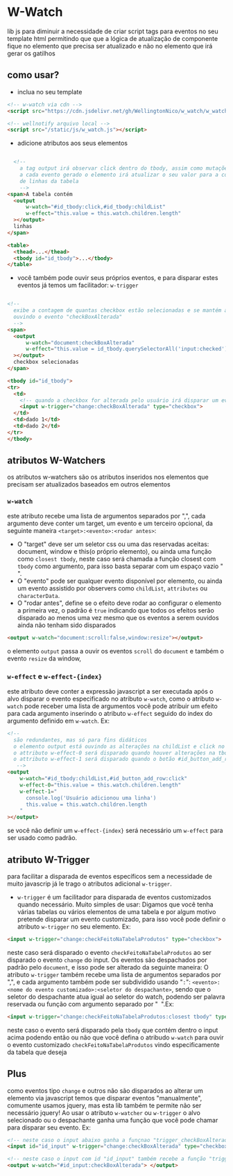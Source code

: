 # W-Watch

lib js para diminuir a necessidade de criar script tags para eventos no seu template html
permitindo que que a lógica de atualização de componente fique no elemento
que precisa ser atualizado e não no elemento que irá gerar os gatilhos


## como usar?
* inclua no seu template
```html
<!-- w-watch via cdn -->
<script src="https://cdn.jsdelivr.net/gh/WellingtonNico/w_watch/w_watch.js"></script>

<!-- wellnotify arquivo local -->
<script src="/static/js/w_watch.js"></script>
```
* adicione atributos aos seus elementos
```html

  <!-- 
    a tag output irá observar click dentro do tbody, assim como mutações nas linhas
    a cada evento gerado o elemento irá atualizar o seu valor para a contagem
    de linhas da tabela
    -->
<span>A tabela contém
  <output 
      w-watch="#id_tbody:click,#id_tbody:childList"
      w-effect="this.value = this.watch.children.length"
  ></output> 
  linhas
</span>

<table>
  <thead>...</thead>
  <tbody id="id_tbody">...</tbody>
</table>
```
* você também pode ouvir seus próprios eventos, e para disparar estes eventos já temos um facilitador: `w-trigger`
```html

<!-- 
  exibe a contagem de quantas checkbox estão selecionadas e se mantém atualizado
  ouvindo o evento "checkBoxAlterada"
  -->
<span>
  <output 
      w-watch="document:checkBoxAlterada"
      w-effect="this.value = id_tbody.querySelectorAll('input:checked').length"
  ></output> 
  checkbox selecionadas
</span>

<tbody id="id_tbody">
<tr>
  <td>
    <!-- quando a checkbox for alterada pelo usuário irá disparar um evento chamado "checkBoxAlterada" -->
    <input w-trigger="change:checkBoxAlterada" type="checkbox">
  </td>
  <td>dado 1</td>
  <td>dado 2</td>
</tr>
</tbody>
```

## atributos W-Watchers
os atributos w-watchers são os atributos inseridos nos elementos que precisam
ser atualizados baseados em outros elementos

### `w-watch`
este atributo recebe uma lista de argumentos separados por ",", cada argumento deve conter
um target, um evento e um terceiro opcional, da seguinte maneira `<target>:<evento>:<rodar antes>`: 
* O "target" deve ser um seletor css ou uma das reservadas aceitas: document, window e this(o próprio elemento), ou ainda 
uma função como `closest tbody`, neste caso será chamada a função closest com `tbody` como argumento, para isso basta separar com um espaço vazio "` `".
* O "evento" pode ser qualquer evento disponível por elemento, ou ainda um evento assistido por observers
como `childList`, `attributes` ou `characterData`.
* O "rodar antes", define se o efeito deve rodar ao configurar o elemento a primeira vez, o padrão é `true`
indicando que todos os efeitos serão disparado ao menos uma vez mesmo que os eventos
a serem ouvidos ainda não tenham sido disparados
```html
<output w-watch="document:scroll:false,window:resize"></output>
```
o elemento `output` passa a ouvir os eventos `scroll` do `document` e também o evento
`resize` da window,

### `w-effect` e `w-effect-{index}`
este atributo deve conter a expressão javascript a ser executada após o alvo disparar o evento
especificado no atributo `w-watch`, como o atributo `w-watch` pode receber uma lista
de argumentos você pode atribuir um efeito para cada argumento inserindo o atributo
`w-effect` seguido do index do argumento definido em `w-watch`. Ex:
```html
<!-- 
  são redundantes, mas só para fins didáticos
  o elemento output está ouvindo as alterações na childList e click no botão de adicionar linha
  o attributo w-effect-0 será disparado quando houver alterações na tbody
  o attributo w-effect-1 será disparado quando o botão #id_button_add_row for clicado 
   -->
<output 
    w-watch="#id_tbody:childList,#id_button_add_row:click"
    w-effect-0="this.value = this.watch.children.length"
    w-effect-1="
      console.log('Usuário adicionou uma linha')
      this.value = this.watch.children.length
    "
></output>
```
se você não definir um `w-effect-{index}` será necessário um `w-effect` para ser usado
como padrão.

## atributo W-Trigger
para facilitar a disparada de eventos específicos sem a necessidade de muito javascrip
já le trago o atributos adicional `w-trigger`.
* `w-trigger` é um facilitador para disparada de eventos customizados quando necessário.
Muito simples de usar: Digamos que você tenha várias tabelas ou vários elementos de uma tabela
e por algum motivo pretende disparar um evento customizado, para isso você pode 
definir o atributo `w-trigger` no seu elemento. Ex:
```html
<input w-trigger="change:checkFeitoNaTabelaProdutos" type="checkbox">
```
neste caso será disparado o evento `checkFeitoNaTabelaProdutos` ao ser disparado o evento `change` do input.
Os eventos são despachados por padrão pelo `document`, e isso pode ser alterado da seguinte maneira:
O atributo `w-trigger` também recebe uma lista de argumentos separados por ",", e cada argumento 
também pode ser subdividido usando "`:`": `<evento>:<nome do evento customizado>:<seletor do despachante>`,
sendo que o seletor do despachante atua igual ao seletor do watch, podendo ser palavra reservada ou função com argumento separado por "` `".Ex:
```html
<input w-trigger="change:checkFeitoNaTabelaProdutos:closest tbody" type="checkbox">
```
neste caso o evento será disparado pela `tbody` que contém dentro o input acima podendo então
ou não que você defina o atribudo `w-watch` para ouvir o evento customizado `checkFeitoNaTabelaProdutos`
vindo especificamente da tabela que deseja


## Plus
como eventos tipo `change` e outros não são disparados ao alterar um elemento via javascript
temos que disparar eventos "manualmente", comumente usamos jquery, mas esta lib também te permite
não ser necessário jquery! Ao usar o atributo `w-watcher` ou `w-trigger` o alvo selecionado ou o despachante
ganha uma função que você pode chamar para disparar seu evento. Ex:

```html
<!-- neste caso o input abaixo ganha a funçnao "trigger_checkBoxAlterada" -->
<input id="id_input" w-trigger="change:checkBoxAlterada" type="checkbox">

<!-- neste caso o input com id "id_input" também recebe a função "trigger_checkBoxAlterada" -->
<output w-watch="#id_input:checkBoxAlterada"> </output>
```


